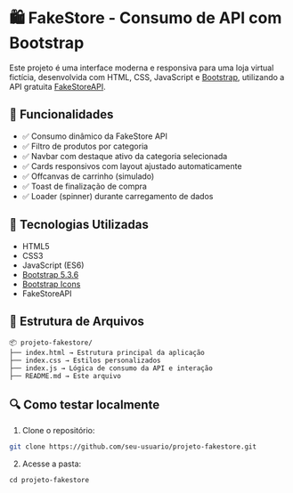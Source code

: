 # 🛍️ FakeStore - Consumo de API com Bootstrap

Este projeto é uma interface moderna e responsiva para uma loja virtual fictícia, desenvolvida com HTML, CSS, JavaScript e [Bootstrap](https://getbootstrap.com/), utilizando a API gratuita [FakeStoreAPI](https://fakestoreapi.com/).

## 🎯 Funcionalidades

- ✅ Consumo dinâmico da FakeStore API
- ✅ Filtro de produtos por categoria
- ✅ Navbar com destaque ativo da categoria selecionada
- ✅ Cards responsivos com layout ajustado automaticamente
- ✅ Offcanvas de carrinho (simulado)
- ✅ Toast de finalização de compra
- ✅ Loader (spinner) durante carregamento de dados

## 🚀 Tecnologias Utilizadas

- HTML5
- CSS3
- JavaScript (ES6)
- [Bootstrap 5.3.6](https://getbootstrap.com/)
- [Bootstrap Icons](https://icons.getbootstrap.com/)
- FakeStoreAPI

## 📁 Estrutura de Arquivos

```
📦 projeto-fakestore/
├── index.html → Estrutura principal da aplicação
├── index.css → Estilos personalizados
├── index.js → Lógica de consumo da API e interação
├── README.md → Este arquivo
```


## 🔍 Como testar localmente

1. Clone o repositório:

```bash
git clone https://github.com/seu-usuario/projeto-fakestore.git
```

2. Acesse a pasta:
```
cd projeto-fakestore
```
